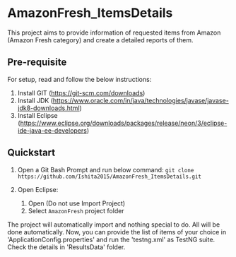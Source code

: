 # AmazonFresh_ItemsDetails

This project aims to provide information of requested items from Amazon (Amazon Fresh category) and create a detailed reports of them.

## Pre-requisite

For setup, read and follow the below instructions:

1. Install GIT (https://git-scm.com/downloads)
2. Install JDK (https://www.oracle.com/in/java/technologies/javase/javase-jdk8-downloads.html)
3. Install Eclipse (https://www.eclipse.org/downloads/packages/release/neon/3/eclipse-ide-java-ee-developers)
	
## Quickstart

1. Open a Git Bash Prompt and run below command:
   `git clone https://github.com/Ishita2015/AmazonFresh_ItemsDetails.git`

1. Open Eclipse:
	1. Open (Do not use Import Project)
	1. Select `AmazonFresh` project folder

The project will automatically import and nothing special to do.  All will be done automatically.
Now, you can provide the list of items of your choice in 'ApplicationConfig.properties' and run the 'testng.xml' as TestNG suite.
Check the details in 'ResultsData' folder.
